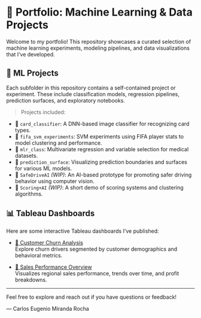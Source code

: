 # 🧠 Portfolio: Machine Learning & Data Projects

Welcome to my portfolio! This repository showcases a curated selection of machine learning experiments, modeling pipelines, and data visualizations that I’ve developed.

## 🤖 ML Projects

Each subfolder in this repository contains a self-contained project or experiment. These include classification models, regression pipelines, prediction surfaces, and exploratory notebooks.

> Projects included:
- 📁 `card_classifier`: A DNN-based image classifier for recognizing card types.
- 📁 `fifa_svm_experiments`: SVM experiments using FIFA player stats to model clustering and performance.
- 📁 `mlr_class`: Multivariate regression and variable selection for medical datasets.
- 📁 `prediction_surface`: Visualizing prediction boundaries and surfaces for various ML models.
- 📁 `SafeDriveAI` *(WIP)*: An AI-based prototype for promoting safer driving behavior using computer vision.
- 📁 `Scoring+AI` *(WIP)*: A short demo of scoring systems and clustering algorithms.

## 📊 Tableau Dashboards

Here are some interactive Tableau dashboards I’ve published:

- [🔗 Customer Churn Analysis](https://public.tableau.com/app/profile/carlos.miranda.rocha/viz/Sample1_17148919910730/DatabelChurners?publish=yes)  
  Explore churn drivers segmented by customer demographics and behavioral metrics.

- [🔗 Sales Performance Overview](https://public.tableau.com/app/profile/carlos.miranda.rocha/viz/TableauDashboardSample_17105671268980/Dashboard1?publish=yes)  
  Visualizes regional sales performance, trends over time, and profit breakdowns.

---

Feel free to explore and reach out if you have questions or feedback!

— Carlos Eugenio Miranda Rocha
